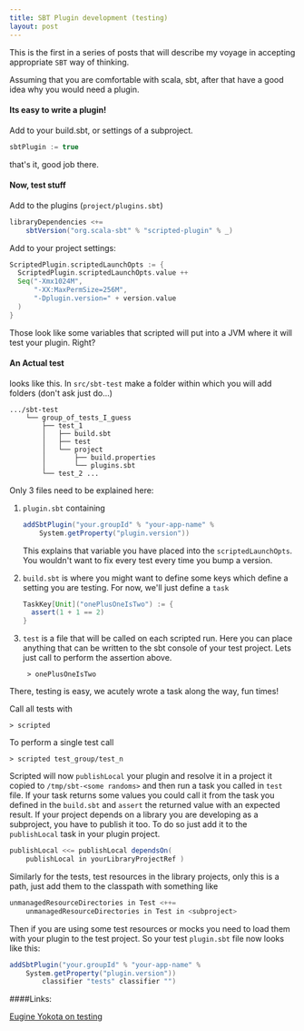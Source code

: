```yaml
---
title: SBT Plugin development (testing)
layout: post
---
```


This is the first in a series of posts that will describe my voyage in accepting appropriate `SBT` way of thinking.

Assuming that you are comfortable with scala, sbt, after that have a good idea why you would need a plugin.


#### Its easy to write a plugin!
Add to your build.sbt, or settings of a subproject.

```scala
sbtPlugin := true
```

that's it, good job there.


#### Now, test stuff

Add to the plugins (`project/plugins.sbt`)

```scala
libraryDependencies <+= 
    sbtVersion("org.scala-sbt" % "scripted-plugin" % _)
```

Add to your project settings:

```scala
ScriptedPlugin.scriptedLaunchOpts := { 
  ScriptedPlugin.scriptedLaunchOpts.value ++
  Seq("-Xmx1024M", 
      "-XX:MaxPermSize=256M", 
      "-Dplugin.version=" + version.value
  )
}
```

Those look like some variables that scripted will put into a JVM where it will test your plugin. Right?

#### An Actual test
looks like this. In `src/sbt-test` make a folder within which you will add folders (don't ask just do...)

    .../sbt-test
        └── group_of_tests_I_guess
            ├── test_1
            │   ├── build.sbt
            │   ├── test
            │   └── project
            │       ├── build.properties
            │       └── plugins.sbt
            └── test_2 ...

Only 3 files need to be explained here:

1. `plugin.sbt` containing

    ```scala
    addSbtPlugin("your.groupId" % "your-app-name" % 
        System.getProperty("plugin.version"))
    ```

    This explains that variable you have placed into the `scriptedLaunchOpts`. You wouldn't want to fix every test every time you bump a version.

2. `build.sbt` is where you might want to define some keys which define a setting you are testing. For now, we'll just define a `task`

    ```scala
    TaskKey[Unit]("onePlusOneIsTwo") := {
      assert(1 + 1 == 2)
    }
    ```

3. `test` is a file that will be called on each scripted run. Here you can place anything that can be written to the sbt console of your test project. Lets just call to perform the assertion above.  

        > onePlusOneIsTwo


There, testing is easy, we acutely wrote a task along the way, fun times!

Call all tests with 

    > scripted

To perform a single test call 

    > scripted test_group/test_n


Scripted will now `publishLocal` your plugin and resolve it in a project it copied to `/tmp/sbt-<some randoms>` and then run a task you called in `test` file. 
If your task returns some values you could call it from the task you defined in the `build.sbt` and `assert` the returned value with an expected result.
If your project depends on a library you are developing as a subproject, you have to publish it too. To do so just add it to the `publishLocal` task in your plugin project.

```scala
publishLocal <<= publishLocal dependsOn( 
    publishLocal in yourLibraryProjectRef )
```


Similarly for the tests, test resources in the library projects, only this is a path, just add them to the classpath with something like

```scala
unmanagedResourceDirectories in Test <++= 
    unmanagedResourceDirectories in Test in <subproject>
```

Then if you are using some test resources or mocks you need to load them with your plugin to the test project. So your test `plugin.sbt` file now looks like this:

```scala
addSbtPlugin("your.groupId" % "your-app-name" % 
    System.getProperty("plugin.version"))
        classifier "tests" classifier "")
```

####Links:

[Eugine Yokota on testing](http://eed3si9n.com/testing-sbt-plugins)

